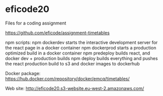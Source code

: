 # eficode20
Files for a coding assignment

https://github.com/eficode/assignment-timetables

npm scripts:
npm dockerdev starts the interactive development server for the react page in a docker container
npm dockerprod starts a production optimized build in a docker container
npm predeploy builds react, and docker dev + production builds
npm deploy builds everything and pushes the react production build to s3 and docker images to dockerhub



Docker package:
https://hub.docker.com/repository/docker/emcq/timetables/

Web site: http://eficode20.s3-website.eu-west-2.amazonaws.com/
